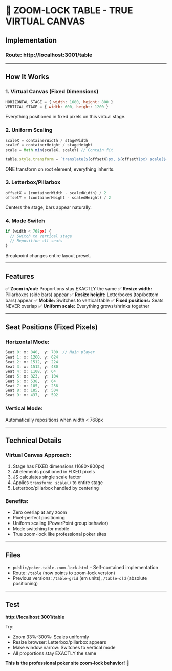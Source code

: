# 🎯 ZOOM-LOCK TABLE - TRUE VIRTUAL CANVAS

## Implementation

### Route: **http://localhost:3001/table**

---

## How It Works

### 1. **Virtual Canvas** (Fixed Dimensions)
```javascript
HORIZONTAL_STAGE = { width: 1680, height: 800 }
VERTICAL_STAGE = { width: 600, height: 1200 }
```
Everything positioned in fixed pixels on this virtual stage.

### 2. **Uniform Scaling**
```javascript
scaleX = containerWidth / stageWidth
scaleY = containerHeight / stageHeight
scale = Math.min(scaleX, scaleY) // Contain fit

table.style.transform = `translate(${offsetX}px, ${offsetY}px) scale(${scale})`
```
ONE transform on root element, everything inherits.

### 3. **Letterbox/Pillarbox**
```javascript
offsetX = (containerWidth - scaledWidth) / 2
offsetY = (containerHeight - scaledHeight) / 2
```
Centers the stage, bars appear naturally.

### 4. **Mode Switch**
```javascript
if (width < 768px) {
  // Switch to vertical stage
  // Reposition all seats
}
```
Breakpoint changes entire layout preset.

---

## Features

✅ **Zoom in/out:** Proportions stay EXACTLY the same
✅ **Resize width:** Pillarboxes (side bars) appear
✅ **Resize height:** Letterboxes (top/bottom bars) appear
✅ **Mobile:** Switches to vertical table
✅ **Fixed positions:** Seats NEVER overlap
✅ **Uniform scale:** Everything grows/shrinks together

---

## Seat Positions (Fixed Pixels)

### Horizontal Mode:
```javascript
Seat 0: x: 840,  y: 700  // Main player
Seat 1: x: 1260, y: 624
Seat 2: x: 1512, y: 224
Seat 3: x: 1512, y: 480
Seat 4: x: 1108, y: 64
Seat 5: x: 823,  y: 104
Seat 6: x: 538,  y: 64
Seat 7: x: 185,  y: 256
Seat 8: x: 185,  y: 504
Seat 9: x: 437,  y: 592
```

### Vertical Mode:
Automatically repositions when width < 768px

---

## Technical Details

### Virtual Canvas Approach:
1. Stage has FIXED dimensions (1680×800px)
2. All elements positioned in FIXED pixels
3. JS calculates single scale factor
4. Applies `transform: scale()` to entire stage
5. Letterbox/pillarbox handled by centering

### Benefits:
- Zero overlap at any zoom
- Pixel-perfect positioning
- Uniform scaling (PowerPoint group behavior)
- Mode switching for mobile
- True zoom-lock like professional poker sites

---

## Files

- `public/poker-table-zoom-lock.html` - Self-contained implementation
- Route: `/table` (now points to zoom-lock version)
- Previous versions: `/table-grid` (em units), `/table-old` (absolute positioning)

---

## Test

**http://localhost:3001/table**

Try:
- Zoom 33%-300%: Scales uniformly
- Resize browser: Letterbox/pillarbox appears
- Make window narrow: Switches to vertical mode
- All proportions stay EXACTLY the same

**This is the professional poker site zoom-lock behavior!** 🎰
